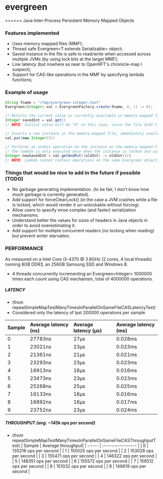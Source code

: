 # evergreen
======
Java Inter-Process Persistent Memory Mapped Objects

### Features implemented
* Uses memory mapped files (MMF);
* Thread safe Evergreen\<T extends Serializable\> object;
* Saved instance in the file is safe to read/write when accessed across multiple JVMs (by using lock bits at the target MMF);
* Low latency (but nowhere as near to OpenHFT's chronicle-map I suspect);
* Support for CAS-like operations in the MMF by specifying lambda functions;

### Example of usage

```java
String fname = "/tmp/evergreen-integer.test"
Evergreen<Integer> val = EvergreenFactory.create(fname, 4, () -> 0);

// Returns the current value as currently available in memory-mapped file.
Integer savedInt = val.get()
// NOTE: Initial value will be "0" in this case, since the file didn't exist so we used the "() -> 0" lambda to seed the instance in the file.

// Inserts a new instance in the memory-mapped file, immediately available to other threads/processes/JVMs.
val.put(new Integer(5)) 

// Performs an atomic operation on the instance on the memory-mapped-file.
// The lambda is only executed once when the instance is locked and safe to edit. As such, it can have side-effects.
Integer newSavedInt = val.getAndPut((oldInt) -> oldInt+1)) 
// NOTE: Lambda cannot contain operations on the same Evergreen object, or a deadlock will occur!
```

### Things that would be nice to add in the future if possible (TODO)
* No garbage generating implementation. (to be fair, I don't know how much garbage is currently generated).
* Add support for forceClearLock() (in the case a JVM crashes while a file is locked, which would render it un-unlockable without forcing).
* Allow users to specify mroe complex (and faster) serialization mechanisms.
* Understand better the values for sizes of headers in Java objects in order to avoid overestimating it.
* Add support for multiple concurrent readers (no locking when reading) but prevent writer starvation. 

###  PERFORMANCE
As measured on a Intel Core i3-4370 @ 3.8GHz (2 cores, 4 local threads) running 8GB DDR3, an 256GB Samsung SSD and Windows 8.
* 4 threads concurrently incrementing an Evergreen\<Integer\> 1000000 times each count using CAS mechanism, total of 4000000 operations. 

##### LATENCY 
* (from repeatSimpleMapTestManyTimesInParallelOnSameFileCASLatencyTest)
* Considered only the latency of last 200000 operations per sample 

| Sample | Average latency (ns) | Average latency (μs) | Average latency (ms) |
| :----- | :----------------- | :----------------- | :----------------- |
| 0 | 27783ns | 27μs | 0.028ms |
| 1 | 23021ns | 23μs | 0.023ms |
| 2 | 21361ns | 21μs | 0.021ms |
| 3 | 23293ns | 23μs | 0.023ms |
| 4 | 16913ns | 16μs | 0.016ms |
| 5 | 23473ns | 23μs | 0.023ms |
| 6 | 25268ns | 25μs | 0.025ms |
| 7 | 16133ns | 16μs | 0.016ms |
| 8 | 16892ns | 16μs | 0.017ms |
| 9 | 23752ns | 23μs | 0.024ms |

##### THROUGHPUT (avg. ~145k ops per second)
* (from repeatSimpleMapTestManyTimesInParallelOnSameFileCASThroughputTest)
| Sample | Average throughput|
| :----- | :----------------- |
| 0 | 135218 ops per second |
| 1 | 155025 ops per second |
| 2 | 153028 ops per second |
| 3 | 155471 ops per second |
| 4 | 146322 ops per second |
| 5 | 148351 ops per second |
| 6 | 155572 ops per second |
| 7 | 156512 ops per second |
| 8 | 151032 ops per second |
| 9 | 146619 ops per second |

